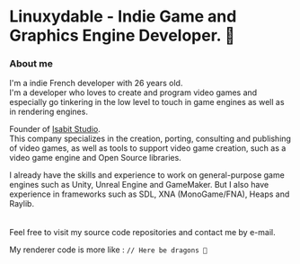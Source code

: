 # Linuxydable - Indie Game and Graphics Engine Developer. 🐲




### About me
I'm a indie French developer with 26 years old.
<br>
I'm a developer who loves to create and program video games and especially go tinkering in the low level to touch in game engines as well as in rendering engines.

Founder of [Isabit Studio](https://github.com/Isabit-Studio).<br>
This company specializes in the creation, porting, consulting and publishing of video games, as well as tools to support video game creation, such as a video game engine and Open Source libraries.

I already have the skills and experience to work on general-purpose game engines such as Unity, Unreal Engine and GameMaker. But I also have experience in frameworks such as SDL, XNA (MonoGame/FNA), Heaps and Raylib.
<br><br><br>
Feel free to visit my source code repositories and contact me by e-mail.




My renderer code is more like : `// Here be dragons 🐲`
